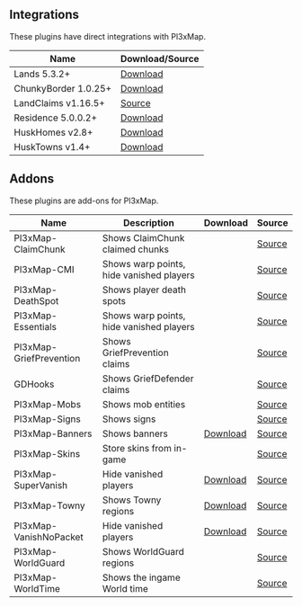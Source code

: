 ## Integrations

These plugins have direct integrations with Pl3xMap.

| Name                 | Download/Source                                                    |
| -------------------- | ------------------------------------------------------------------ |
| Lands 5.3.2+         | [Download](https://www.spigotmc.org/resources/lands.53313/)        |
| ChunkyBorder 1.0.25+ | [Download](https://www.spigotmc.org/resources/chunkyborder.84278/) |
| LandClaims v1.16.5+  | [Source](https://github.com/pl3xgaming/LandClaims/)                |
| Residence 5.0.0.2+   | [Download](https://www.spigotmc.org/resources/residence.11480/)    |
| HuskHomes v2.8+      | [Download](https://www.spigotmc.org/resources/huskhomes.83767/)    |
| HuskTowns v1.4+      | [Download](https://www.spigotmc.org/resources/husktowns.92672/)    |

## Addons

These plugins are add-ons for Pl3xMap.

| Name                    | Description                              | Download                                                                 | Source                                                          |
| ----------------------- | ---------------------------------------- | ------------------------------------------------------------------------ | --------------------------------------------------------------- |
| Pl3xMap-ClaimChunk      | Shows ClaimChunk claimed chunks          |  | [Source](https://github.com/pl3xgaming/Pl3xMap-ClaimChunk)      |
| Pl3xMap-CMI             | Shows warp points, hide vanished players |  | [Source](https://github.com/DoctaEnkoda/Pl3xMap-CMI)            |
| Pl3xMap-DeathSpot       | Shows player death spots                 |  | [Source](https://github.com/pl3xgaming/Pl3xMap-DeathSpot)       |
| Pl3xMap-Essentials      | Shows warp points, hide vanished players |  | [Source](https://github.com/pl3xgaming/Pl3xMap-Essentials)      |
| Pl3xMap-GriefPrevention | Shows GriefPrevention claims             |  | [Source](https://github.com/pl3xgaming/Pl3xMap-GriefPrevention) |
| GDHooks                 | Shows GriefDefender claims               |  | [Source](https://github.com/bloodmc/GDHooks)                    |
| Pl3xMap-Mobs            | Shows mob entities                       |  | [Source](https://github.com/pl3xgaming/Pl3xMap-Mobs)            |
| Pl3xMap-Signs           | Shows signs                              |  | [Source](https://github.com/pl3xgaming/Pl3xMap-Signs)           |
| Pl3xMap-Banners         | Shows banners                            | [Download](https://github.com/granny/Pl3xMap-Banners/releases/latest)    | [Source](https://github.com/granny/Pl3xMap-Banners)             |
| Pl3xMap-Skins           | Store skins from in-game                 |  | [Source](https://github.com/pl3xgaming/Pl3xMap-Skins)           |
| Pl3xMap-SuperVanish     | Hide vanished players                    | [Download](https://ci.notom3ga.me/job/Pl3xMap-SuperVanish)               | [Source](https://github.com/notOM3GA/Pl3xMap-SuperVanish)       |
| Pl3xMap-Towny           | Shows Towny regions                      | [Download](https://github.com/silverwolfg11/Pl3xMap-Towny/releases)      | [Source](https://github.com/silverwolfg11/Pl3xMap-Towny)        |
| Pl3xMap-VanishNoPacket  | Hide vanished players                    | [Download](https://github.com/AAigars/Pl3xMap-VanishNoPacket/releases)   | [Source](https://github.com/AAigars/Pl3xMap-VanishNoPacket)     |
| Pl3xMap-WorldGuard      | Shows WorldGuard regions                 |  | [Source](https://github.com/pl3xgaming/Pl3xMap-WorldGuard)      |
| Pl3xMap-WorldTime       | Shows the ingame World time              |  | [Source](https://github.com/gbl/PL3xMapTime)                    |
